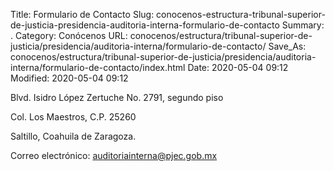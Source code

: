 Title: Formulario de Contacto
Slug: conocenos-estructura-tribunal-superior-de-justicia-presidencia-auditoria-interna-formulario-de-contacto
Summary: .
Category: Conócenos
URL: conocenos/estructura/tribunal-superior-de-justicia/presidencia/auditoria-interna/formulario-de-contacto/
Save_As: conocenos/estructura/tribunal-superior-de-justicia/presidencia/auditoria-interna/formulario-de-contacto/index.html
Date: 2020-05-04 09:12
Modified: 2020-05-04 09:12



Blvd. Isidro López Zertuche No. 2791, segundo piso

Col. Los Maestros, C.P. 25260 

Saltillo, Coahuila de Zaragoza.

Correo electrónico: auditoriainterna@pjec.gob.mx



